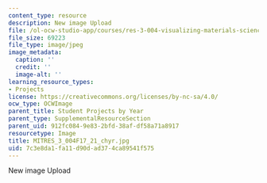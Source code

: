 ```yaml
---
content_type: resource
description: New image Upload
file: /ol-ocw-studio-app/courses/res-3-004-visualizing-materials-science-fall-2017/7c3e8da1fa11d90dad374ca89541f575_MITRES_3_004F17_21_chyr.jpg
file_size: 69223
file_type: image/jpeg
image_metadata:
  caption: ''
  credit: ''
  image-alt: ''
learning_resource_types:
- Projects
license: https://creativecommons.org/licenses/by-nc-sa/4.0/
ocw_type: OCWImage
parent_title: Student Projects by Year
parent_type: SupplementalResourceSection
parent_uid: 912fc084-9e83-2bfd-38af-df58a71a8917
resourcetype: Image
title: MITRES_3_004F17_21_chyr.jpg
uid: 7c3e8da1-fa11-d90d-ad37-4ca89541f575
---
```

New image Upload